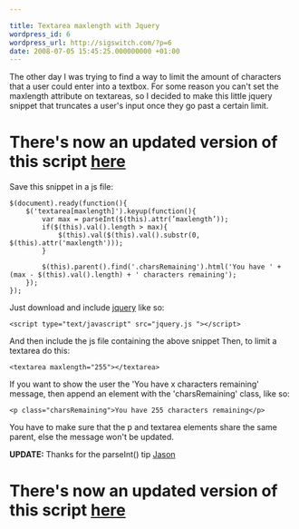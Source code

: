 ```yaml
---

title: Textarea maxlength with Jquery
wordpress_id: 6
wordpress_url: http://sigswitch.com/?p=6
date: 2008-07-05 15:45:25.000000000 +01:00
---
```

The other day I was trying to find a way to limit the amount of characters that a user could enter into a textbox. 
For some reason you can't set the maxlength attribute on textareas, so I decided to make this little jquery snippet that truncates a user's input once they go past a certain limit. 

<!-- more -->

# There's now an updated version of this script [here](http://sigswitch.com/2010/04/updated-textarea-maxlength-with-jquery-plugin/) 

Save this snippet in a js file:

    $(document).ready(function(){
        $('textarea[maxlength]').keyup(function(){
            var max = parseInt($(this).attr(’maxlength’));
            if($(this).val().length > max){
                $(this).val($(this).val().substr(0, $(this).attr('maxlength')));
            }
    
            $(this).parent().find('.charsRemaining').html('You have ' + (max - $(this).val().length) + ' characters remaining');
        });
    });

Just download and include [jquery](http://www.jquery.com "Jquery") like so:

    <script type="text/javascript" src="jquery.js "></script>

And then include the js file containing the above snippet Then, to limit a textarea do this:

    <textarea maxlength="255"></textarea>

If you want to show the user the 'You have x characters remaining' message, then append an element with the 'charsRemaining' class, like so:
    
    
    <p class="charsRemaining">You have 255 characters remaining</p>

You have to make sure that the p and textarea elements share the same parent, else the message won't be updated.

**UPDATE:** Thanks for the parseInt() tip [Jason](http://jasonseney.tumblr.com/)

# There's now an updated version of this script [here](http://sigswitch.com/2010/04/updated-textarea-maxlength-with-jquery-plugin/) 